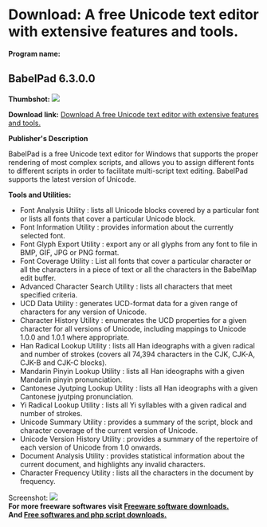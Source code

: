 # Download: A free Unicode text editor with extensive features and tools.

**Program name:**

## BabelPad 6.3.0.0

  
**Thumbshot:** ![](http://www.freewarefiles.com/screenshot/babelpad_md.jpg)   
  
**Download link:** [Download A free Unicode text editor with extensive features and tools.](http://freesoftwares.boysofts.com/BabelPad_program_53973.html)  
  


**Publisher's Description**  
  


BabelPad is a free Unicode text editor for Windows that supports the proper rendering of most complex scripts, and allows you to assign different fonts to different scripts in order to facilitate multi-script text editing. BabelPad supports the latest version of Unicode. 

**Tools and Utilities:**

  * Font Analysis Utility : lists all Unicode blocks covered by a particular font or lists all fonts that cover a particular Unicode block. 
  * Font Information Utility : provides information about the currently selected font. 
  * Font Glyph Export Utility : export any or all glyphs from any font to file in BMP, GIF, JPG or PNG format. 
  * Font Coverage Utility : List all fonts that cover a particular character or all the characters in a piece of text or all the characters in the BabelMap edit buffer. 
  * Advanced Character Search Utility : lists all characters that meet specified criteria. 
  * UCD Data Utility : generates UCD-format data for a given range of characters for any version of Unicode. 
  * Character History Utility : enumerates the UCD properties for a given character for all versions of Unicode, including mappings to Unicode 1.0.0 and 1.0.1 where appropriate. 
  * Han Radical Lookup Utility : lists all Han ideographs with a given radical and number of strokes (covers all 74,394 characters in the CJK, CJK-A, CJK-B and CJK-C blocks). 
  * Mandarin Pinyin Lookup Utility : lists all Han ideographs with a given Mandarin pinyin pronunciation. 
  * Cantonese Jyutping Lookup Utility : lists all Han ideographs with a given Cantonese jyutping pronunciation. 
  * Yi Radical Lookup Utility : lists all Yi syllables with a given radical and number of strokes. 
  * Unicode Summary Utility : provides a summary of the script, block and character coverage of the current version of Unicode. 
  * Unicode Version History Utility : provides a summary of the repertoire of each version of Unicode from 1.0 onwards. 
  * Document Analysis Utility : provides statistical information about the current document, and highlights any invalid characters. 
  * Character Frequency Utility : lists all the characters in the document by frequency. 

  
  
Screenshot: ![](http://www.freewarefiles.com/screenshot/babelpad.jpg)   
**For more freeware softwares visit [Freeware software downloads.](http://freesoftwares.boysofts.com/)**   
**And [Free softwares and php script downloads.](http://www.boysofts.com/)**
